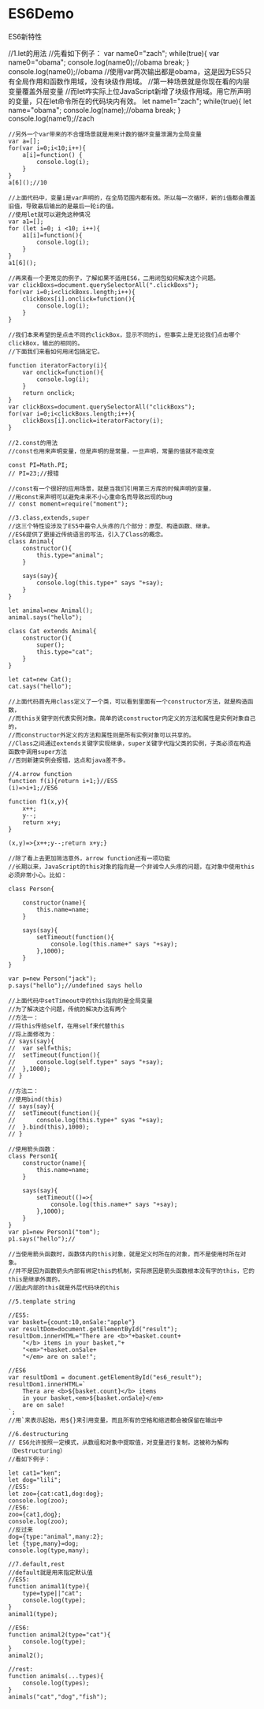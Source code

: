 # ES6Demo
ES6新特性

//1.let的用法
	//先看如下例子：
	var name0="zach";
	while(true){
		var name0="obama";
		console.log(name0);//obama
		break;
	}
	console.log(name0);//obama
	//使用var两次输出都是obama，这是因为ES5只有全局作用和函数作用域，没有块级作用域。
	//第一种场景就是你现在看的内层变量覆盖外层变量
	//而let咋实际上位JavaScript新增了块级作用域。用它所声明的变量，只在let命令所在的代码块内有效。
	let name1="zach";
	while(true){
		let name="obama";
		console.log(name);//obama
		break;
	}
	console.log(name1);//zach

	//另外一个var带来的不合理场景就是用来计数的循环变量泄漏为全局变量
	var a=[];
	for(var i=0;i<10;i++){
		a[i]=function() {
			console.log(i);
		}
	}
	a[6]();//10

	//上面代码中，变量i是var声明的，在全局范围内都有效。所以每一次循环，新的i值都会覆盖旧值，导致最后输出的是最后一轮i的值。
	//使用let就可以避免这种情况
	var a1=[];
	for (let i=0; i <10; i++){
		a1[i]=function(){
			console.log(i);
		}	
	}
	a1[6]();

	//再来看一个更常见的例子，了解如果不适用ES6，二用闭包如何解决这个问题。
	var clickBoxs=document.querySelectorAll(".clickBoxs");
	for(var i=0;i<clickBoxs.length;i++){
		clickBoxs[i].onclick=function(){
			console.log(i);
		}
	}

	//我们本来希望的是点击不同的clickBox，显示不同的i，但事实上是无论我们点击哪个clickBox，输出的相同的。
	//下面我们来看如何用闭包搞定它。

	function iteratorFactory(i){
		var onclick=function(){
			console.log(i);
		}
		return onclick;
	}
	var clickBoxs=document.querySelectorAll("clickBoxs");
	for(var i=0;i<clickBoxs.length;i++){
		clickBoxs[i].onclick=iteratorFactory(i);
	}

	//2.const的用法
	//const也用来声明变量，但是声明的是常量，一旦声明，常量的值就不能改变

	const PI=Math.PI;
	// PI=23;//报错

	//const有一个很好的应用场景，就是当我们引用第三方库的时候声明的变量，
	//用const来声明可以避免未来不小心重命名而导致出现的bug
	// const moment=require("moment");

	//3.class,extends,super
	//这三个特性设涉及了ES5中最令人头疼的几个部分：原型、构造函数、继承。
	//ES6提供了更接近传统语言的写法，引入了Class的概念。
	class Animal{
		constructor(){
			this.type="animal";
		}

		says(say){
			console.log(this.type+" says "+say);
		}
	}

	let animal=new Animal();
	animal.says("hello");

	class Cat extends Animal{
		constructor(){
			super();
			this.type="cat";
		}
	}

	let cat=new Cat();
	cat.says("hello");

	//上面代码首先用class定义了一个类，可以看到里面有一个constructor方法，就是构造函数，
	//而this关键字则代表实例对象。简单的说constructor内定义的方法和属性是实例对象自己的，
	//而constructor外定义的方法和属性则是所有实例对象可以共享的。
	//Class之间通过extends关键字实现继承，super关键字代指父类的实例，子类必须在构造函数中调用super方法
	//否则新建实例会报错，这点和java差不多。

	//4.arrow function
	function f(i){return i+1;}//ES5
	(i)=>i+1;//ES6

	function f1(x,y){
		x++;
		y--;
		return x+y;
	}

	(x,y)=>{x++;y--;return x+y;}

	//除了看上去更加简洁意外，arrow function还有一项功能
	//长期以来，JavaScript的this对象的指向是一个非诚令人头疼的问题，在对象中使用this必须非常小心。比如：

	class Person{

		constructor(name){
			this.name=name;
		}

		says(say){
			setTimeout(function(){
				console.log(this.name+" says "+say);
			},1000);
		}
	}

	var p=new Person("jack");	
	p.says("hello");//undefined says hello

	//上面代码中setTimeout中的this指向的是全局变量
	//为了解决这个问题，传统的解决办法有两个
	//方法一：
	//将this传给self，在用self来代替this
	//将上面修改为：
	// says(say){
	// 	var self=this;
	// 	setTimeout(function(){
	// 		console.log(self.type+" says "+say);
	// 	},1000);
	// }

	//方法二：
	//使用bind(this)
	// says(say){
	// 	setTimeout(function(){
	// 		console.log(this.type+" syas "+say);
	// 	}.bind(this),1000);
	// }

	//使用箭头函数：
	class Person1{
		constructor(name){
			this.name=name;
		}

		says(say){
			setTimeout(()=>{
				console.log(this.name+" says "+say);
			},1000);
		}
	}
	var p1=new Person1("tom");
	p1.says("hello");//

	//当使用箭头函数时，函数体内的this对象，就是定义时所在的对象，而不是使用时所在对象。
	//并不是因为函数箭头内部有绑定this的机制，实际原因是箭头函数根本没有字的this，它的this是继承外面的，
	//因此内部的this就是外层代码块的this

	//5.template string

	//ES5:
	var basket={count:10,onSale:"apple"}
	var resultDom=document.getElementById("result");
	resultDom.innerHTML="There are <b>"+basket.count+
		"</b> items in your basket,"+
		"<em>"+basket.onSale+
		"</em> are on sale!";

	//ES6
	var resultDom1 = document.getElementById("es6_result");
	resultDom1.innerHTML=`
		Thera are <b>${basket.count}</b> items
		in your basket,<em>${basket.onSale}</em>
		are on sale!
	`;
	//用`来表示起始，用${}来引用变量，而且所有的空格和缩进都会被保留在输出中

	//6.destructuring
	// ES6允许按照一定模式，从数组和对象中提取值，对变量进行复制，这被称为解构（Destructuring）
	//看如下例子：

	let cat1="ken";
	let dog="lili";
	//ES5:
	let zoo={cat:cat1,dog:dog};
	console.log(zoo);
	//ES6:
	zoo={cat1,dog};
	console.log(zoo);
	//反过来
	dog={type:"animal",many:2};
	let {type,many}=dog;
	console.log(type,many);

	//7.default,rest
	//default就是用来指定默认值
	//ES5:
	function animal1(type){
		type=type||"cat";
		console.log(type);
	}
	animal1(type);

	//ES6:
	function animal2(type="cat"){
		console.log(type);
	}
	animal2();

	//rest:
	function animals(...types){
		console.log(types);
	}
	animals("cat","dog","fish");
